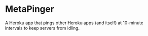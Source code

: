 MetaPinger
===========

A Heroku app that pings other Heroku apps (and itself) at 10-minute intervals to keep servers from idling.
